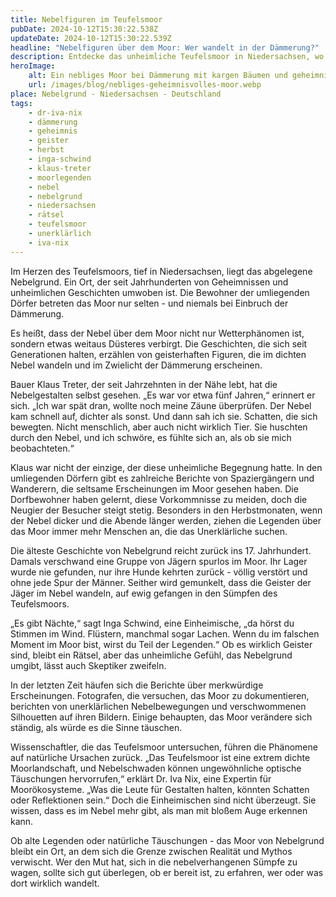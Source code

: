 ```yaml
---
title: Nebelfiguren im Teufelsmoor
pubDate: 2024-10-12T15:30:22.538Z
updateDate: 2024-10-12T15:30:22.539Z
headline: "Nebelfiguren über dem Moor: Wer wandelt in der Dämmerung?"
description: Entdecke das unheimliche Teufelsmoor in Niedersachsen, wo geisterhafte Nebelfiguren im dichten Nebel erscheinen.
heroImage:
    alt: Ein nebliges Moor bei Dämmerung mit kargen Bäumen und geheimnisvollen Schattenfiguren, die im dichten Nebel auftauchen. Die unheimliche Atmosphäre wird durch das schwache Licht und die langen Schatten verstärkt.
    url: /images/blog/nebliges-geheimnisvolles-moor.webp
place: Nebelgrund - Niedersachsen - Deutschland
tags:
    - dr-iva-nix
    - dämmerung
    - geheimnis
    - geister
    - herbst
    - inga-schwind
    - klaus-treter
    - moorlegenden
    - nebel
    - nebelgrund
    - niedersachsen
    - rätsel
    - teufelsmoor
    - unerklärlich
    - iva-nix
---
```


Im Herzen des Teufelsmoors, tief in Niedersachsen, liegt das abgelegene Nebelgrund. Ein Ort, der seit Jahrhunderten von Geheimnissen und unheimlichen Geschichten umwoben ist. Die Bewohner der umliegenden Dörfer betreten das Moor nur selten - und niemals bei Einbruch der Dämmerung.

Es heißt, dass der Nebel über dem Moor nicht nur Wetterphänomen ist, sondern etwas weitaus Düsteres verbirgt. Die Geschichten, die sich seit Generationen halten, erzählen von geisterhaften Figuren, die im dichten Nebel wandeln und im Zwielicht der Dämmerung erscheinen.

Bauer Klaus Treter, der seit Jahrzehnten in der Nähe lebt, hat die Nebelgestalten selbst gesehen. „Es war vor etwa fünf Jahren,“ erinnert er sich. „Ich war spät dran, wollte noch meine Zäune überprüfen. Der Nebel kam schnell auf, dichter als sonst. Und dann sah ich sie. Schatten, die sich bewegten. Nicht menschlich, aber auch nicht wirklich Tier. Sie huschten durch den Nebel, und ich schwöre, es fühlte sich an, als ob sie mich beobachteten.“

Klaus war nicht der einzige, der diese unheimliche Begegnung hatte. In den umliegenden Dörfern gibt es zahlreiche Berichte von Spaziergängern und Wanderern, die seltsame Erscheinungen im Moor gesehen haben. Die Dorfbewohner haben gelernt, diese Vorkommnisse zu meiden, doch die Neugier der Besucher steigt stetig. Besonders in den Herbstmonaten, wenn der Nebel dicker und die Abende länger werden, ziehen die Legenden über das Moor immer mehr Menschen an, die das Unerklärliche suchen.

Die älteste Geschichte von Nebelgrund reicht zurück ins 17. Jahrhundert. Damals verschwand eine Gruppe von Jägern spurlos im Moor. Ihr Lager wurde nie gefunden, nur ihre Hunde kehrten zurück - völlig verstört und ohne jede Spur der Männer. Seither wird gemunkelt, dass die Geister der Jäger im Nebel wandeln, auf ewig gefangen in den Sümpfen des Teufelsmoors.

„Es gibt Nächte,“ sagt Inga Schwind, eine Einheimische, „da hörst du Stimmen im Wind. Flüstern, manchmal sogar Lachen. Wenn du im falschen Moment im Moor bist, wirst du Teil der Legenden.“ Ob es wirklich Geister sind, bleibt ein Rätsel, aber das unheimliche Gefühl, das Nebelgrund umgibt, lässt auch Skeptiker zweifeln.

In der letzten Zeit häufen sich die Berichte über merkwürdige Erscheinungen. Fotografen, die versuchen, das Moor zu dokumentieren, berichten von unerklärlichen Nebelbewegungen und verschwommenen Silhouetten auf ihren Bildern. Einige behaupten, das Moor verändere sich ständig, als würde es die Sinne täuschen.

Wissenschaftler, die das Teufelsmoor untersuchen, führen die Phänomene auf natürliche Ursachen zurück. „Das Teufelsmoor ist eine extrem dichte Moorlandschaft, und Nebelschwaden können ungewöhnliche optische Täuschungen hervorrufen,“ erklärt Dr. Iva Nix, eine Expertin für Moorökosysteme. „Was die Leute für Gestalten halten, könnten Schatten oder Reflektionen sein.“ Doch die Einheimischen sind nicht überzeugt. Sie wissen, dass es im Nebel mehr gibt, als man mit bloßem Auge erkennen kann.

Ob alte Legenden oder natürliche Täuschungen - das Moor von Nebelgrund bleibt ein Ort, an dem sich die Grenze zwischen Realität und Mythos verwischt. Wer den Mut hat, sich in die nebelverhangenen Sümpfe zu wagen, sollte sich gut überlegen, ob er bereit ist, zu erfahren, wer oder was dort wirklich wandelt.
